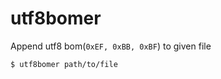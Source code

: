 # utf8bomer

Append utf8 bom(`0xEF, 0xBB, 0xBF`) to given file

```console
$ utf8bomer path/to/file
```

